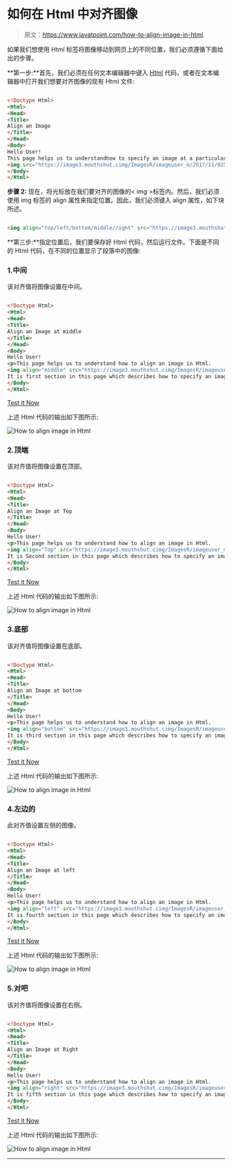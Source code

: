 # 如何在 Html 中对齐图像

> 原文：<https://www.javatpoint.com/how-to-align-image-in-html>

如果我们想使用 Html 标签将图像移动到网页上的不同位置，我们必须遵循下面给出的步骤。

**第一步:**首先，我们必须在任何文本编辑器中键入 [Html](https://www.javatpoint.com/html-tutorial) 代码，或者在文本编辑器中打开我们想要对齐图像的现有 Html 文件:

```html

<!Doctype Html>
<Html>   
<Head>    
<Title>   
Align an Image
</Title>
</Head>
<Body> 
Hello User!
This page helps us to understandhow to specify an image at a particular position in a pargraph using the Html tag.  
<img src="https://image3.mouthshut.cimg/ImagesR/imageuser_m/2017/11/925747536-4559193-1.png?rnd=38062" width="100" height="100" > 
</Body>
</Html>

```

**步骤 2:** 现在，将光标放在我们要对齐的图像的< img >标签内。然后，我们必须使用 img 标签的 align 属性来指定位置。因此，我们必须键入 align 属性，如下块所述。

```html

<img align="top/left/bottom/middle/right" src="https://image3.mouthshut.cimg/ImagesR/imageuser_m/2017/11/925747536-4559193-1.png?rnd=38062" width="200" height="200" >

```

**第三步:**指定位置后，我们要保存好 Html 代码，然后运行文件。下面是不同的 Html 代码，在不同的位置显示了段落中的图像:

### 1.中间

该对齐值将图像设置在中间。

```html

<!Doctype Html>
<Html>   
<Head>    
<Title>   
Align an Image at middle
</Title>
</Head>
<Body> 
Hello User!
<p>This page helps us to understand how to align an image in Html. 
<img align="middle" src="https://image3.mouthshut.cimg/ImagesR/imageuser_m/2017/11/925747536-4559193-1.png?rnd=38062" width="100" height="100" > 
It is first section in this page which describes how to specify an image at middle in a pargraph using the Html tag.</p> 
</Body>
</Html>

```

[Test it Now](https://www.javatpoint.com/oprweb/test.jsp?filename=How-to-align-image-in-Html-1)

上述 Html 代码的输出如下图所示:

![How to align image in Html](img/d85610680173d0fb0ca1b639cbfddec0.png)

### 2.顶端

该对齐值将图像设置在顶部。

```html

<!Doctype Html>
<Html>   
<Head>    
<Title>   
Align an Image at Top
</Title>
</Head>
<Body> 
Hello User!
<p>This page helps us to understand how to align an image in Html. 
<img align="Top" src="https://image3.mouthshut.cimg/ImagesR/imageuser_m/2017/11/925747536-4559193-1.png?rnd=38062" width="100" height="100" > 
It is Second section in this page which describes how to specify an image at top in a paragraph using the Html tag.</p> 
</Body>
</Html>

```

[Test it Now](https://www.javatpoint.com/oprweb/test.jsp?filename=How-to-align-image-in-Html-2)

上述 Html 代码的输出如下图所示:

![How to align image in Html](img/d5e5823c374cb9bc619dddf502c028dc.png)

### 3.底部

该对齐值将图像设置在底部。

```html

<!Doctype Html>
<Html>   
<Head>    
<Title>   
Align an Image at bottom
</Title>
</Head>
<Body> 
Hello User!
<p>This page helps us to understand how to align an image in Html. 
<img align="bottom" src="https://image3.mouthshut.cimg/ImagesR/imageuser_m/2017/11/925747536-4559193-1.png?rnd=38062" width="100" height="100" > 
It is third section in this page which describes how to specify an image at bottom in a paragraph using the Html tag.</p> 
</Body>
</Html>

```

[Test it Now](https://www.javatpoint.com/oprweb/test.jsp?filename=How-to-align-image-in-Html-3)

上述 Html 代码的输出如下图所示:

![How to align image in Html](img/9e972bbcc55f300092ba71c8644ba78a.png)

### 4.左边的

此对齐值设置左侧的图像。

```html

<!Doctype Html>
<Html>   
<Head>    
<Title>   
Align an Image at left
</Title>
</Head>
<Body> 
Hello User!
<p>This page helps us to understand how to align an image in Html. 
<img align="left" src="https://image3.mouthshut.cimg/ImagesR/imageuser_m/2017/11/925747536-4559193-1.png?rnd=38062" width="100" height="100" > 
It is fourth section in this page which describes how to specify an image at left side of a paragraph using the Html tag.</p> 
</Body>
</Html>

```

[Test it Now](https://www.javatpoint.com/oprweb/test.jsp?filename=How-to-align-image-in-Html-4)

上述 Html 代码的输出如下图所示:

![How to align image in Html](img/ed9de262470787b1099f8211f8d3ee98.png)

### 5.对吧

该对齐值将图像设置在右侧。

```html

<!Doctype Html>
<Html>   
<Head>    
<Title>   
Align an Image at Right
</Title>
</Head>
<Body> 
Hello User!
<p>This page helps us to understand how to align an image in Html. 
<img align="right" src="https://image3.mouthshut.cimg/ImagesR/imageuser_m/2017/11/925747536-4559193-1.png?rnd=38062" width="100" height="100" > 
It is fifth section in this page which describes how to specify an image at right side of a paragraph using the Html tag.</p> 
</Body>
</Html>

```

[Test it Now](https://www.javatpoint.com/oprweb/test.jsp?filename=How-to-align-image-in-Html-5)

上述 Html 代码的输出如下图所示:

![How to align image in Html](img/a87fd3b112ead72ceb25251141d04827.png)

* * *